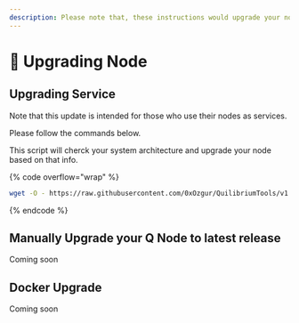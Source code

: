 ```yaml
---
description: Please note that, these instructions would upgrade your node to v1.4.18-p1
---
```


# 📀 Upgrading Node

## Upgrading Service

Note that this update is intended for those who use their nodes as services.

Please follow the commands below.&#x20;

This script will cherck your system architecture and upgrade your node based on that info.

{% code overflow="wrap" %}
```bash
wget -O - https://raw.githubusercontent.com/0xOzgur/QuilibriumTools/v1.4.18/update.sh | bash
```
{% endcode %}

## Manually Upgrade your Q Node to latest release

Coming soon

## Docker Upgrade

Coming soon
